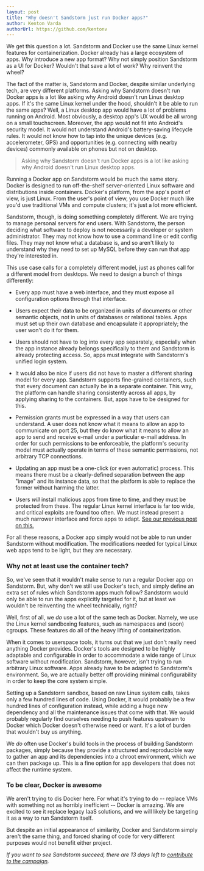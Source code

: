 ```yaml
---
layout: post
title: "Why doesn't Sandstorm just run Docker apps?"
author: Kenton Varda
authorUrl: https://github.com/kentonv
---
```


We get this question a lot. Sandstorm and Docker use the same Linux kernel features for containerization. Docker already has a large ecosystem of apps. Why introduce a new app format? Why not simply position Sandstorm as a UI for Docker? Wouldn't that save a lot of work? Why reinvent the wheel?

The fact of the matter is, Sandstorm and Docker, despite similar underlying tech, are very different platforms. Asking why Sandstorm doesn't run Docker apps is a lot like asking why Android doesn't run Linux desktop apps. If it's the same Linux kernel under the hood, shouldn't it be able to run the same apps? Well, a Linux desktop app would have a lot of problems running on Android. Most obviously, a desktop app's UX would be all wrong on a small touchscreen. Moreover, the app would not fit into Android's security model. It would not understand Android's battery-saving lifecycle rules. It would not know how to tap into the unique devices (e.g. accelerometer, GPS) and opportunities (e.g. connecting with nearby devices) commonly available on phones but not on desktop.

<blockquote>Asking why Sandstorm doesn't run Docker apps is a lot like asking why Android doesn't run Linux desktop apps.</blockquote>

Running a Docker app on Sandstorm would be much the same story. Docker is designed to run off-the-shelf server-oriented Linux software and distributions inside containers. Docker's platform, from the app's point of view, is just Linux. From the user's point of view, you use Docker much like you'd use traditional VMs and compute clusters; it's just a lot more efficient.

Sandstorm, though, is doing something completely different. We are trying to manage personal servers for end users. With Sandstorm, the person deciding what software to deploy is not necessarily a developer or system administrator. They may not know how to use a command line or edit config files. They may not know what a database is, and so aren't likely to understand why they need to set up MySQL before they can run that app they're interested in.

This use case calls for a completely different model, just as phones call for a different model from desktops. We need to design a bunch of things differently:

* Every app must have a web interface, and they must expose all configuration options through that interface.

* Users expect their data to be organized in units of documents or other semantic objects, not in units of databases or relational tables. Apps must set up their own database and encapsulate it appropriately; the user won't do it for them.

* Users should not have to log into every app separately, especially when the app instance already belongs specifically to them and Sandstorm is already protecting access. So, apps must integrate with Sandstorm's unified login system.

* It would also be nice if users did not have to master a different sharing model for every app. Sandstorm supports fine-grained containers, such that every document can actually be in a separate container. This way, the platform can handle sharing consistently across all apps, by applying sharing to the containers. But, apps have to be designed for this.

* Permission grants must be expressed in a way that users can understand. A user does not know what it means to allow an app to communicate on port 25, but they do know what it means to allow an app to send and receive e-mail under a particular e-mail address. In order for such permissions to be enforceable, the platform's security model must actually operate in terms of these semantic permissions, not arbitrary TCP connections.

* Updating an app must be a one-click (or even automatic) process. This means there must be a clearly-defined separation between the app "image" and its instance data, so that the platform is able to replace the former without harming the latter.

* Users _will_ install malicious apps from time to time, and they must be protected from these. The regular Linux kernel interface is far too wide, and critical exploits are found too often. We must instead present a much narrower interface and force apps to adapt. [See our previous post on this.](https://blog.sandstorm.io/news/2014-08-13-sandbox-security.html)

For all these reasons, a Docker app simply would not be able to run under Sandstorm without modification. The modifications needed for typical Linux web apps tend to be light, but they are necessary.

### Why not at least use the container tech?

So, we've seen that it wouldn't make sense to run a regular Docker app on Sandstorm. But, why don't we still use Docker's tech, and simply define an extra set of rules which Sandstorm apps much follow? Sandstorm would only be able to run the apps explicitly targeted for it, but at least we wouldn't be reinventing the wheel technically, right?

Well, first of all, we _do_ use a lot of the same tech as Docker. Namely, we use the Linux kernel sandboxing features, such as namespaces and (soon) cgroups. These features do all of the heavy lifting of containerization.

When it comes to userspace tools, it turns out that we just don't really need anything Docker provides. Docker's tools are designed to be highly adaptable and configurable in order to accommodate a wide range of Linux software without modification. Sandstorm, however, isn't trying to run arbitrary Linux software. Apps already have to be adapted to Sandstorm's environment. So, we are actually better off providing minimal configurability in order to keep the core system simple.

Setting up a Sandstorm sandbox, based on raw Linux system calls, takes only a few hundred lines of code. Using Docker, it would probably be a few hundred lines of configuration instead, while adding a huge new dependency and all the maintenance issues that come with that. We would probably regularly find ourselves needing to push features upstream to Docker which Docker doesn't otherwise need or want. It's a lot of burden that wouldn't buy us anything.

We _do_ often use Docker's build tools in the process of building Sandstorm packages, simply because they provide a structured and reproducible way to gather an app and its dependencies into a chroot environment, which we can then package up. This is a fine option for app developers that does not affect the runtime system.

### To be clear, Docker is awesome

We aren't trying to dis Docker here. For what it's trying to do -- replace VMs with something not as horribly inefficient -- Docker is amazing. We are excited to see it replace legacy IaaS solutions, and we will likely be targeting it as a way to run Sandstorm itself.

But despite an initial appearance of similarity, Docker and Sandstorm simply aren't the same thing, and forced sharing of code for very different purposes would not benefit either project.

_If you want to see Sandstorm succeed, there are 13 days left to [contribute to the campaign](http://igg.me/at/sandstorm)._